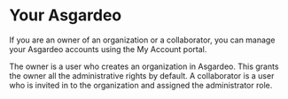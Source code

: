 # Your Asgardeo

If you are an owner of an organization or a collaborator, you can manage your Asgardeo accounts <a :href="$withBase('/guides/your-asgardeo/asgardeo-self-service/')">using the My Account portal</a>. 

The owner is a user who creates an organization in Asgardeo. This grants the owner all the administrative rights by default. A collaborator is a user who is invited in to the organization and assigned the administrator role.  